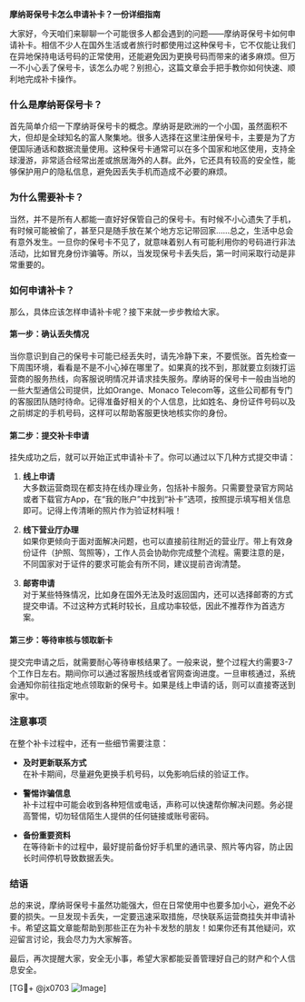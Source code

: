 **摩纳哥保号卡怎么申请补卡？一份详细指南**

大家好，今天咱们来聊聊一个可能很多人都会遇到的问题——摩纳哥保号卡如何申请补卡。相信不少人在国外生活或者旅行时都使用过这种保号卡，它不仅能让我们在异地保持电话号码的正常使用，还能避免因为更换号码而带来的诸多麻烦。但万一不小心丢了保号卡，该怎么办呢？别担心，这篇文章会手把手教你如何快速、顺利地完成补卡操作。

### 什么是摩纳哥保号卡？

首先简单介绍一下摩纳哥保号卡的概念。摩纳哥是欧洲的一个小国，虽然面积不大，但却是全球知名的富人聚集地。很多人选择在这里注册保号卡，主要是为了方便国际通话和数据流量使用。这种保号卡通常可以在多个国家和地区使用，支持全球漫游，非常适合经常出差或旅居海外的人群。此外，它还具有较高的安全性，能够保护用户的隐私信息，避免因丢失手机而造成不必要的麻烦。

### 为什么需要补卡？

当然，并不是所有人都能一直好好保管自己的保号卡。有时候不小心遗失了手机，有时候可能被偷了，甚至只是随手放在某个地方忘记带回家……总之，生活中总会有意外发生。一旦你的保号卡不见了，就意味着别人有可能利用你的号码进行非法活动，比如冒充身份诈骗等。所以，当发现保号卡丢失后，第一时间采取行动是非常重要的。

### 如何申请补卡？

那么，具体应该怎样申请补卡呢？接下来就一步步教给大家。

#### 第一步：确认丢失情况

当你意识到自己的保号卡可能已经丢失时，请先冷静下来，不要慌张。首先检查一下周围环境，看看是不是不小心掉在哪里了。如果真的找不到，那就要立刻拨打运营商的服务热线，向客服说明情况并请求挂失服务。摩纳哥的保号卡一般由当地的一些大型通信公司提供，比如Orange、Monaco Telecom等，这些公司都有专门的客服团队随时待命。记得准备好相关的个人信息，比如姓名、身份证件号码以及之前绑定的手机号码，这样可以帮助客服更快地核实你的身份。

#### 第二步：提交补卡申请

挂失成功之后，就可以开始正式申请补卡了。你可以通过以下几种方式提交申请：

1. **线上申请**  
   大多数运营商现在都支持在线办理业务，包括补卡服务。只需要登录官方网站或者下载官方App，在“我的账户”中找到“补卡”选项，按照提示填写相关信息即可。记得上传清晰的照片作为验证材料哦！

2. **线下营业厅办理**  
   如果你更倾向于面对面解决问题，也可以直接前往附近的营业厅。带上有效身份证件（护照、驾照等），工作人员会协助你完成整个流程。需要注意的是，不同国家对于证件的要求可能会有所不同，建议提前咨询清楚。

3. **邮寄申请**  
   对于某些特殊情况，比如身在国外无法及时返回国内，还可以选择邮寄的方式提交申请。不过这种方式耗时较长，且成功率较低，因此不推荐作为首选方案。

#### 第三步：等待审核与领取新卡

提交完申请之后，就需要耐心等待审核结果了。一般来说，整个过程大约需要3-7个工作日左右。期间你可以通过客服热线或者官网查询进度。一旦审核通过，系统会通知你前往指定地点领取新的保号卡。如果是线上申请的话，则可以直接寄送到家中。

### 注意事项

在整个补卡过程中，还有一些细节需要注意：

- **及时更新联系方式**  
  在补卡期间，尽量避免更换手机号码，以免影响后续的验证工作。
  
- **警惕诈骗信息**  
  补卡过程中可能会收到各种短信或电话，声称可以快速帮你解决问题。务必提高警惕，切勿轻信陌生人提供的任何链接或账号密码。

- **备份重要资料**  
  在等待新卡的过程中，最好提前备份好手机里的通讯录、照片等内容，防止因长时间停机导致数据丢失。

### 结语

总的来说，摩纳哥保号卡虽然功能强大，但在日常使用中也要多加小心，避免不必要的损失。一旦发现卡丢失，一定要迅速采取措施，尽快联系运营商挂失并申请补卡。希望这篇文章能帮助到那些正在为补卡发愁的朋友！如果你还有其他疑问，欢迎留言讨论，我会尽力为大家解答。

最后，再次提醒大家，安全无小事，希望大家都能妥善管理好自己的财产和个人信息安全。

[TG💪+ @jx0703 ![Image](https://github.com/user-attachments/assets/dbca1d08-cadb-493c-b0ec-ad6f7a83f270)]